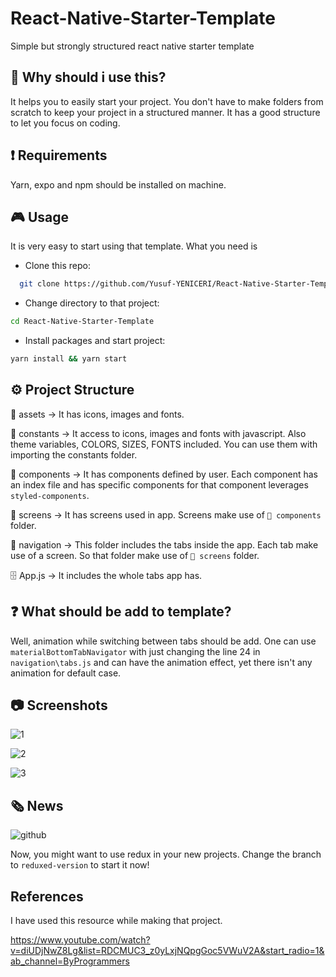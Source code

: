 # React-Native-Starter-Template
Simple but strongly structured react native starter template


## 🚀 Why should i use this?

It helps you to easily start your project. You don't have to make folders from scratch to keep your project in a structured manner.
It has a good structure to let you focus on coding.


## :exclamation: Requirements

Yarn, expo and npm should be installed on machine.


## :video_game: Usage

It is very easy to start using that template. What you need is

* Clone this repo:
```bash
  git clone https://github.com/Yusuf-YENICERI/React-Native-Starter-Template
```
* Change directory to that project:
```bash
cd React-Native-Starter-Template
```
* Install packages and start project:
```bash
yarn install && yarn start
```


## ⚙ Project Structure

📁 assets -> It has icons, images and fonts.

📁 constants -> It access to icons, images and fonts with javascript. Also theme variables, COLORS, SIZES, FONTS included. You can use them with importing the constants folder.

📁 components -> It has components defined by user. Each component has an index file and has specific components for that component leverages ```styled-components```.

📁 screens -> It has screens used in app. Screens make use of ```📁 components``` folder.

📁 navigation -> This folder includes the tabs inside the app. Each tab make use of a screen. So that folder make use of ```📁 screens``` folder.

🗄 App.js -> It includes the whole tabs app has.

## ❓ What should be add to template?

Well, animation while switching between tabs should be add. One can use ```materialBottomTabNavigator``` with just changing the line 24 in ```navigation\tabs.js``` and can have the animation effect, yet there isn't any animation for default case.

## 📷 Screenshots

![1](https://user-images.githubusercontent.com/38917909/129787539-04e0e979-bf2f-4288-95dc-09de113956de.png)


![2](https://user-images.githubusercontent.com/38917909/129787544-45000a8b-d35e-467e-8fb7-487229d644a2.png)


![3](https://user-images.githubusercontent.com/38917909/129787547-f812f485-3a7d-4190-a88b-d80b7c37c8a0.png)


## 🗞 News

![github](https://user-images.githubusercontent.com/38917909/132759435-29db8189-e5c2-4a9d-a8b3-37eaf4ed1e4a.png)

Now, you might want to use redux in your new projects.
Change the branch to ```reduxed-version``` to start it now!

## References

I have used this resource while making that project.

https://www.youtube.com/watch?v=diUDjNwZ8Lg&list=RDCMUC3_z0yLxjNQpgGoc5VWuV2A&start_radio=1&ab_channel=ByProgrammers

